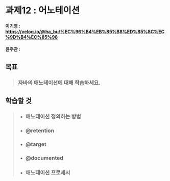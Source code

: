 # 과제12 : 어노테이션

#### 이기영 : https://velog.io/@ha_bu/%EC%96%B4%EB%85%B8%ED%85%8C%EC%9D%B4%EC%85%98
#### 윤주찬 : 

## 목표
> ### 자바의 애노테이션에 대해 학습하세요.

## 학습할 것
> - ### 애노테이션 정의하는 방법
> 
> - ### @retention
> 
> - ### @target
> 
> - ### @documented
> 
> - ### 애노테이션 프로세서
>
